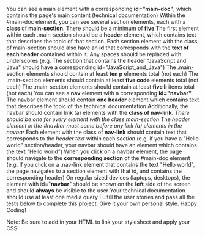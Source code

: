 You can see a main element with a corresponding **id="main-doc"**, which contains the page's main content (technical documentation)
Within the #main-doc element, you can see several section elements, each with a **class** of **main-section**. There should be a minimum of **five**
The first element within each .main-section should be a **header** element, which contains text that describes the topic of that section.
Each section element with the class of main-section should also have an **id** that corresponds with the **text of each header** contained within it. Any spaces should be replaced with underscores (e.g. The section that contains the header "JavaScript and Java" should have a corresponding id="JavaScript_and_Java")
The .main-section elements should contain at least **ten p** elements total (not each)
The .main-section elements should contain at least **five code** elements total (not each)
The .main-section elements should contain at least **five li** items total (not each)
You can see a **nav** element with a corresponding **id="navbar"**
The navbar element should contain **one header** element which contains text that describes the topic of the technical documentation
Additionally, the navbar should contain link (a) elements with the **class of nav-link**. *There should be one for every element with the class main-section*
The *header element in the #navbar must come before any link (a) elements in the navbar*
Each element with the class of **nav-link** should contain text that corresponds to the *header text* within each *section* (e.g. if you have a "Hello world" section/header, your navbar should have an element which contains the text "Hello world")
When you click on a **navbar** element, the page should navigate to the **corresponding section** of the #main-doc element (e.g. If you click on a .nav-link element that contains the text "Hello world", the page navigates to a section element with that id, and contains the corresponding header)
On regular sized devices (laptops, desktops), the element with id="**navbar**" should be shown on the **left** side of the screen and should **always** be visible to the user
Your technical documentation should use at least one media query
Fulfill the user stories and pass all the tests below to complete this project. Give it your own personal style. Happy Coding!

Note: Be sure to add <link rel="stylesheet" href="styles.css"> in your HTML to link your stylesheet and apply your CSS